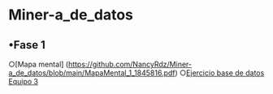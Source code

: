 # Miner-a_de_datos

## •Fase 1
○[Mapa mental] (https://github.com/NancyRdz/Miner-a_de_datos/blob/main/MapaMental_1_1845816.pdf)
○[Ejercicio base de datos Equipo 3](https://github.com/claudiogaytan28/MineriaDeDatos/blob/main/EjercicioBD_Equipo3.pdf)
